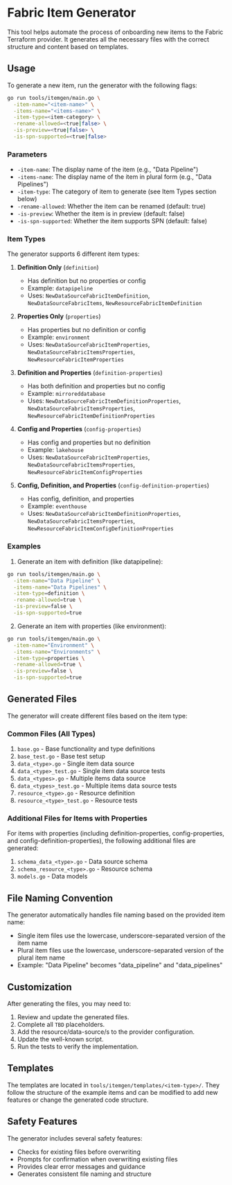 # Fabric Item Generator

This tool helps automate the process of onboarding new items to the Fabric Terraform provider. It generates all the necessary files with the correct structure and content based on templates.

## Usage

To generate a new item, run the generator with the following flags:

```bash
go run tools/itemgen/main.go \
  -item-name="<item-name>" \
  -items-name="<items-name>" \
  -item-type=<item-category> \
  -rename-allowed=<true|false> \
  -is-preview=<true|false> \
  -is-spn-supported=<true|false>
```

### Parameters

- `-item-name`: The display name of the item (e.g., "Data Pipeline")
- `-items-name`: The display name of the item in plural form (e.g., "Data Pipelines")
- `-item-type`: The category of item to generate (see Item Types section below)
- `-rename-allowed`: Whether the item can be renamed (default: true)
- `-is-preview`: Whether the item is in preview (default: false)
- `-is-spn-supported`: Whether the item supports SPN (default: false)

### Item Types

The generator supports 6 different item types:


1. **Definition Only** (`definition`)
   - Has definition but no properties or config
   - Example: `datapipeline`
   - Uses: `NewDataSourceFabricItemDefinition`, `NewDataSourceFabricItems`, `NewResourceFabricItemDefinition`

2. **Properties Only** (`properties`)
   - Has properties but no definition or config
   - Example: `environment`
   - Uses: `NewDataSourceFabricItemProperties`, `NewDataSourceFabricItemsProperties`, `NewResourceFabricItemProperties`

3. **Definition and Properties** (`definition-properties`)
   - Has both definition and properties but no config
   - Example: `mirroreddatabase`
   - Uses: `NewDataSourceFabricItemDefinitionProperties`, `NewDataSourceFabricItemsProperties`, `NewResourceFabricItemDefinitionProperties`

4. **Config and Properties** (`config-properties`)
   - Has config and properties but no definition
   - Example: `lakehouse`
   - Uses: `NewDataSourceFabricItemProperties`, `NewDataSourceFabricItemsProperties`, `NewResourceFabricItemConfigProperties`

5. **Config, Definition, and Properties** (`config-definition-properties`)
   - Has config, definition, and properties
   - Example: `eventhouse`
   - Uses: `NewDataSourceFabricItemDefinitionProperties`, `NewDataSourceFabricItemsProperties`, `NewResourceFabricItemConfigDefinitionProperties`

### Examples

1. Generate an item with definition (like datapipeline):
```bash
go run tools/itemgen/main.go \
  -item-name="Data Pipeline" \
  -items-name="Data Pipelines" \
  -item-type=definition \
  -rename-allowed=true \
  -is-preview=false \
  -is-spn-supported=true
```

2. Generate an item with properties (like environment):
```bash
go run tools/itemgen/main.go \
  -item-name="Environment" \
  -items-name="Environments" \
  -item-type=properties \
  -rename-allowed=true \
  -is-preview=false \
  -is-spn-supported=true
```

## Generated Files

The generator will create different files based on the item type:

### Common Files (All Types)
1. `base.go` - Base functionality and type definitions
2. `base_test.go` - Base test setup
3. `data_<type>.go` - Single item data source
4. `data_<type>_test.go` - Single item data source tests
5. `data_<types>.go` - Multiple items data source
6. `data_<types>_test.go` - Multiple items data source tests
7. `resource_<type>.go` - Resource definition
8. `resource_<type>_test.go` - Resource tests

### Additional Files for Items with Properties
For items with properties (including definition-properties, config-properties, and config-definition-properties), the following additional files are generated:
1. `schema_data_<type>.go` - Data source schema
2. `schema_resource_<type>.go` - Resource schema
3. `models.go` - Data models

## File Naming Convention

The generator automatically handles file naming based on the provided item name:
- Single item files use the lowercase, underscore-separated version of the item name
- Plural item files use the lowercase, underscore-separated version of the plural item name
- Example: "Data Pipeline" becomes "data_pipeline" and "data_pipelines"

## Customization

After generating the files, you may need to:

1. Review and update the generated files.
2. Complete all `TBD` placeholders.
3. Add the resource/data-source/s to the provider configuration.
4. Update the well-known script.
5. Run the tests to verify the implementation.

## Templates

The templates are located in `tools/itemgen/templates/<item-type>/`. They follow the structure of the example items and can be modified to add new features or change the generated code structure.

## Safety Features

The generator includes several safety features:
- Checks for existing files before overwriting
- Prompts for confirmation when overwriting existing files
- Provides clear error messages and guidance
- Generates consistent file naming and structure
